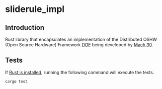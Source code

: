 # sliderule_impl

## Introduction
Rust library that encapsulates an implementation of the Distributed OSHW (Open Source Hardware) Framework [DOF](https://github.com/Mach30/dof) being developed by [Mach 30](http://mach30.org/).

## Tests

If [Rust is installed](https://www.rust-lang.org/en-US/install.html), running the following command will execute the tests.
```
cargo test
```

